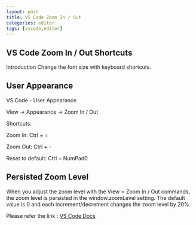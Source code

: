 ```yaml
---
layout: post
title: VS Code Zoom In / Out
categories: editor
tags: [vscode,editor]
---
```


## VS Code Zoom In / Out Shortcuts
Introduction
Change the font size with keyboard shortcuts.

## User Appearance
VS Code - User Appearance

View -> Appearance -> Zoom In / Out

Shortcuts:

Zoom In: Ctrl + =

Zoom Out: Ctrl + -

Reset to default: Ctrl + NumPad0

## Persisted Zoom Level

When you adjust the zoom level with the View > Zoom In / Out commands, the zoom level is persisted in the window.zoomLevel setting. The default value is 0 and each increment/decrement changes the zoom level by 20%

Please refer the link : [VS Code Docs](https://code.visualstudio.com/docs/editor/accessibility)
